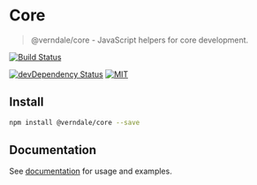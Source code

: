 # Core
> @verndale/core - JavaScript helpers for core development.

[![Build Status][build-image]][build-url]

[![devDependency Status][dev-dep-image]][dev-dep-url]
[![MIT][mit-image]][mit-url]

## Install
```sh
npm install @verndale/core --save
```

## Documentation
See [documentation](https://verndale.github.io/core/) for usage and examples.


[build-image]: https://travis-ci.com/verndale/core.svg?branch=master
[build-url]: https://travis-ci.com/verndale/core
[npm-image]: https://img.shields.io/npm/v/npm.svg
[mit-image]: https://img.shields.io/github/license/mashape/apistatus.svg
[mit-url]: https://github.com/verndale/core/blob/master/LICENSE
[dev-dep-image]: https://david-dm.org/verndale/core/dev-status.svg
[dev-dep-url]: https://david-dm.org/verndale/core?type=dev
